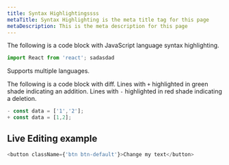 ```yaml
---
title: Syntax Highlightingssss
metaTitle: Syntax Highlighting is the meta title tag for this page
metaDescription: This is the meta description for this page
---
```

The following is a code block with JavaScript language syntax highlighting.

```javascript
import React from 'react'; sadasdad
```

Supports multiple languages.

The following is a code block with diff. Lines with `+` highlighted in green shade indicating an addition. Lines with `-` highlighted in red shade indicating a deletion.

```javascript
- const data = ['1','2'];
+ const data = [1,2];
```

## Live Editing example

```javascript react-live=true
<button className={'btn btn-default'}>Change my text</button>
```

